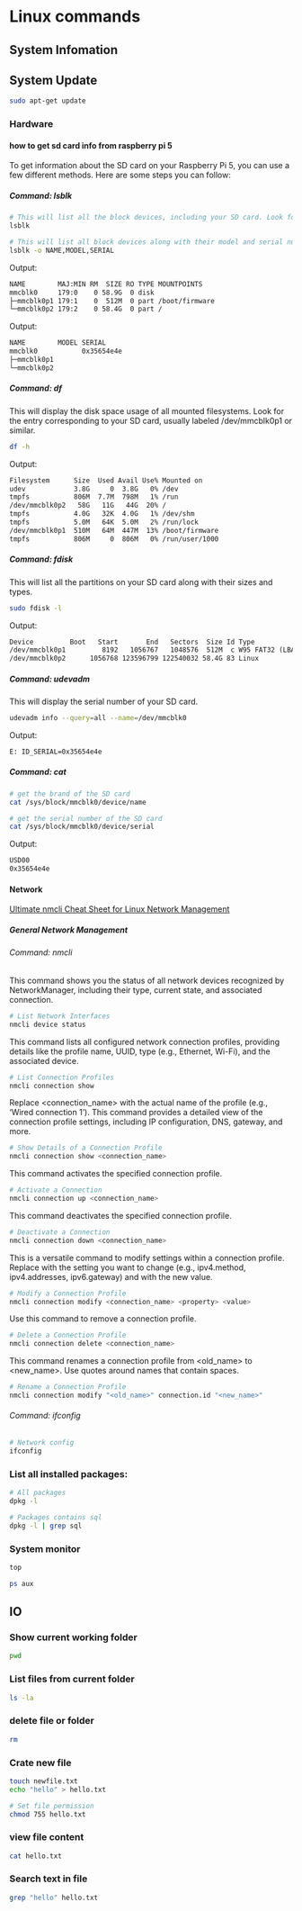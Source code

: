 # Linux commands

## System Infomation


## System Update
```sh
sudo apt-get update
```


### Hardware
#### how to get sd card info from raspberry pi 5
To get information about the SD card on your Raspberry Pi 5, you can use a few different methods. Here are some steps you can follow:

##### Command: lsblk
```sh
# This will list all the block devices, including your SD card. Look for the device labeled mmcblk0 (or similar), which represents your SD card.
lsblk

# This will list all block devices along with their model and serial number. Look for the entry corresponding to your SD card, usually labeled mmcblk0.
lsblk -o NAME,MODEL,SERIAL
```
Output:
```txt
NAME        MAJ:MIN RM  SIZE RO TYPE MOUNTPOINTS
mmcblk0     179:0    0 58.9G  0 disk
├─mmcblk0p1 179:1    0  512M  0 part /boot/firmware
└─mmcblk0p2 179:2    0 58.4G  0 part /
```
Output:
```txt
NAME        MODEL SERIAL
mmcblk0           0x35654e4e
├─mmcblk0p1
└─mmcblk0p2
```

##### Command: df
This will display the disk space usage of all mounted filesystems. Look for the entry corresponding to your SD card, usually labeled /dev/mmcblk0p1 or similar.
```sh
df -h
```
Output:
```txt
Filesystem      Size  Used Avail Use% Mounted on
udev            3.8G     0  3.8G   0% /dev
tmpfs           806M  7.7M  798M   1% /run
/dev/mmcblk0p2   58G   11G   44G  20% /
tmpfs           4.0G   32K  4.0G   1% /dev/shm
tmpfs           5.0M   64K  5.0M   2% /run/lock
/dev/mmcblk0p1  510M   64M  447M  13% /boot/firmware
tmpfs           806M     0  806M   0% /run/user/1000
```

##### Command: fdisk
This will list all the partitions on your SD card along with their sizes and types.
```sh
sudo fdisk -l
```
Output:
```txt
Device         Boot   Start       End   Sectors  Size Id Type
/dev/mmcblk0p1         8192   1056767   1048576  512M  c W95 FAT32 (LBA)
/dev/mmcblk0p2      1056768 123596799 122540032 58.4G 83 Linux
```

##### Command: udevadm
This will display the serial number of your SD card.
```sh
udevadm info --query=all --name=/dev/mmcblk0
```
Output:
```txt
E: ID_SERIAL=0x35654e4e
```

##### Command: cat
```sh
# get the brand of the SD card
cat /sys/block/mmcblk0/device/name

# get the serial number of the SD card
cat /sys/block/mmcblk0/device/serial
```
Output:
```txt
USD00
0x35654e4e
```


#### Network
[Ultimate nmcli Cheat Sheet for Linux Network Management](https://www.howtouselinux.com/post/ultimate-nmcli-cheat-sheet-for-linux-network-management)

##### General Network Management

###### Command: nmcli

This command shows you the status of all network devices recognized by NetworkManager, including their type, current state, and associated connection.
```sh
# List Network Interfaces
nmcli device status
```

This command lists all configured network connection profiles, providing details like the profile name, UUID, type (e.g., Ethernet, Wi-Fi), and the associated device.
```sh
# List Connection Profiles
nmcli connection show
```

Replace <connection_name> with the actual name of the profile (e.g., ‘Wired connection 1’). This command provides a detailed view of the connection profile settings, including IP configuration, DNS, gateway, and more.
```sh
# Show Details of a Connection Profile
nmcli connection show <connection_name>
```

This command activates the specified connection profile.
```sh
# Activate a Connection
nmcli connection up <connection_name>
```

This command deactivates the specified connection profile.
```sh
# Deactivate a Connection
nmcli connection down <connection_name>
```

This is a versatile command to modify settings within a connection profile. Replace <property> with the setting you want to change (e.g., ipv4.method, ipv4.addresses, ipv6.gateway) and <value> with the new value.
```sh
# Modify a Connection Profile
nmcli connection modify <connection_name> <property> <value>
```

Use this command to remove a connection profile.
```sh
# Delete a Connection Profile
nmcli connection delete <connection_name>
```

This command renames a connection profile from <old_name> to <new_name>. Use quotes around names that contain spaces.
```sh
# Rename a Connection Profile
nmcli connection modify "<old_name>" connection.id "<new_name>"
```

###### Command: ifconfig
```sh
# Network config
ifconfig
```


### List all installed packages:
```sh
# All packages
dpkg -l

# Packages contains sql
dpkg -l | grep sql
```

### System monitor
```sh
top

ps aux
```

## IO
### Show current working folder
```sh
pwd
```

### List files from current folder
```sh
ls -la
```

### delete file or folder
```sh
rm
```

### Crate new file
```sh
touch newfile.txt
echo "hello" > hello.txt

# Set file permission
chmod 755 hello.txt
```

### view file content
```sh
cat hello.txt
```

### Search text in file
```sh
grep "hello" hello.txt
```

### 
```sh

```







